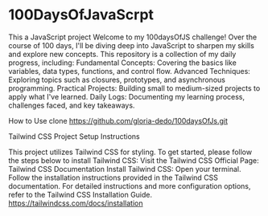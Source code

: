 # 100DaysOfJavaScrpt
This a JavaScript project
Welcome to my 100daysOfJS challenge! Over the course of 100 days, I'll be diving deep into JavaScript to sharpen my skills and explore new concepts. This repository is a collection of my daily progress, including: Fundamental Concepts: Covering the basics like variables, data types, functions, and control flow. Advanced Techniques: Exploring topics such as closures, prototypes, and asynchronous programming. Practical Projects: Building small to medium-sized projects to apply what I've learned. Daily Logs: Documenting my learning process, challenges faced, and key takeaways.

How to Use
clone https://github.com/gloria-dedo/100daysOfJs.git

Tailwind CSS Project Setup Instructions

This project utilizes Tailwind CSS for styling. To get started, please follow the steps below to install Tailwind CSS:
Visit the Tailwind CSS Official Page:
Tailwind CSS Documentation
Install Tailwind CSS:
Open your terminal.
Follow the installation instructions provided in the Tailwind CSS documentation.
For detailed instructions and more configuration options, refer to the Tailwind CSS Installation Guide.
https://tailwindcss.com/docs/installation 

